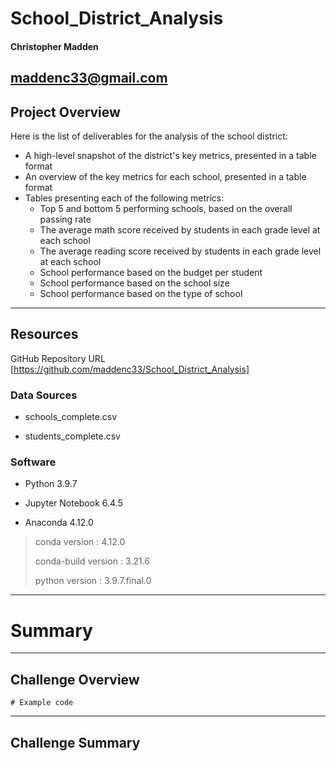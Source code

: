 # School_District_Analysis
#### Christopher Madden
maddenc33@gmail.com
---

## Project Overview
Here is the list of deliverables for the analysis of the school district: 

  - A high-level snapshot of the district's key metrics, presented in a table format
  - An overview of the key metrics for each school, presented in a table format
  - Tables presenting each of the following metrics:
    - Top 5 and bottom 5 performing schools, based on the overall passing rate
    - The average math score received by students in each grade level at each school
    - The average reading score received by students in each grade level at each school
    - School performance based on the budget per student
    - School performance based on the school size 
    - School performance based on the type of school

---

## Resources

GitHub Repository URL
[https://github.com/maddenc33/School_District_Analysis]

### Data Sources

 - schools_complete.csv

 - students_complete.csv

### Software

 - Python 3.9.7

 - Jupyter Notebook 6.4.5

 - Anaconda 4.12.0

  >  conda version : 4.12.0
  > 
  >  conda-build version : 3.21.6
  > 
  >  python version : 3.9.7.final.0

---

# Summary

---

## Challenge Overview

```
# Example code
```

---

## Challenge Summary
